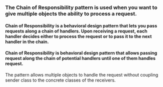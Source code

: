 ### The Chain of Responsibility pattern is used when you want to give multiple objects the ability to process a request.
#### Chain of Responsibility is a behavioral design pattern that lets you pass requests along a chain of handlers. Upon receiving a request, each handler decides either to process the request or to pass it to the next handler in the chain.
#### Chain of Responsibility is behavioral design pattern that allows passing request along the chain of potential handlers until one of them handles request.
The pattern allows multiple objects to handle the request without coupling sender class to the concrete classes of the receivers. 